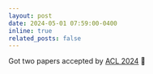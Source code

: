 ```yaml
---
layout: post
date: 2024-05-01 07:59:00-0400
inline: true
related_posts: false
---
```


Got two papers accepted by [ACL 2024](https://2024.aclweb.org/) :tada:
